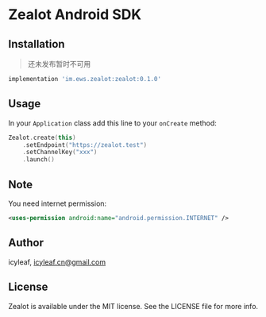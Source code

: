 # Zealot Android SDK

## Installation

> 还未发布暂时不可用

```groovy
implementation 'im.ews.zealot:zealot:0.1.0'
```

## Usage

In your `Application` class add this line to your `onCreate` method:

```kotlin
Zealot.create(this)
    .setEndpoint("https://zealot.test")
    .setChannelKey("xxx")
    .launch()
```

## Note

You need internet permission:

```xml
<uses-permission android:name="android.permission.INTERNET" />
```

## Author

icyleaf, icyleaf.cn@gmail.com

## License

Zealot is available under the MIT license. See the LICENSE file for more info.
